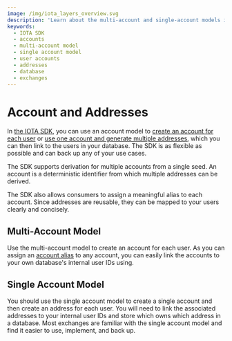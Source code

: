 ```yaml
---
image: /img/iota_layers_overview.svg
description: 'Learn about the multi-account and single-account models in the IOTA SDK for managing user accounts and addresses on the IOTA network.'
keywords:
  - IOTA SDK
  - accounts
  - multi-account model
  - single account model
  - user accounts
  - addresses
  - database
  - exchanges
---
```


# Account and Addresses

In [the IOTA SDK](../welcome.md), you can use an account model
to [create an account for each user](#multi-account-model)
or [use one account and generate multiple addresses](#single-account-model), which you can then link to the users in
your database. The SDK is as flexible as possible and can back up any of your use cases.

The SDK supports derivation for multiple accounts from a single seed. An account is a deterministic identifier from
which multiple addresses can be derived.

The SDK also allows consumers to assign a meaningful alias to each account. Since addresses are reusable, they can be
mapped to your users clearly and concisely.

## Multi-Account Model

Use the multi-account model to create an account for each user. As you can assign
an [account alias](../references/nodejs/interfaces/AccountMeta/#alias) to any account, you can easily link the accounts
to your own database's internal user IDs using.

## Single Account Model

You should use the single account model to create a single account and then create an address for each user. You will
need to link the associated addresses to your internal user IDs and store which owns which address in a database. Most
exchanges are familiar with the single account model and find it easier to use, implement, and back up.


